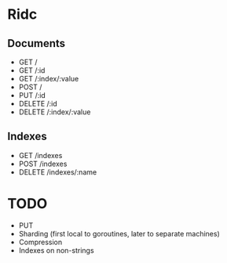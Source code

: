 # Ridc

## Documents

* GET /
* GET /:id
* GET /:index/:value
* POST /
* PUT /:id
* DELETE /:id
* DELETE /:index/:value

## Indexes

* GET /indexes
* POST /indexes
* DELETE /indexes/:name

# TODO

* PUT
* Sharding (first local to goroutines, later to separate machines)
* Compression
* Indexes on non-strings
